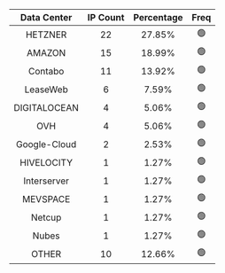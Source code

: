 | Data Center | IP Count | Percentage | Freq |
|:------------:|:--------:|:-----------:|:-----:|
| HETZNER | 22 | 27.85% | 🟢 |
| AMAZON | 15 | 18.99% | 🟢 |
| Contabo | 11 | 13.92% | 🟢 |
| LeaseWeb | 6 | 7.59% | 🟢 |
| DIGITALOCEAN | 4 | 5.06% | 🟢 |
| OVH | 4 | 5.06% | 🟢 |
| Google-Cloud | 2 | 2.53% | 🟢 |
| HIVELOCITY | 1 | 1.27% | 🟢 |
| Interserver | 1 | 1.27% | 🟢 |
| MEVSPACE | 1 | 1.27% | 🟢 |
| Netcup | 1 | 1.27% | 🟢 |
| Nubes | 1 | 1.27% | 🟢 |
| OTHER | 10 | 12.66% | 🟢 |